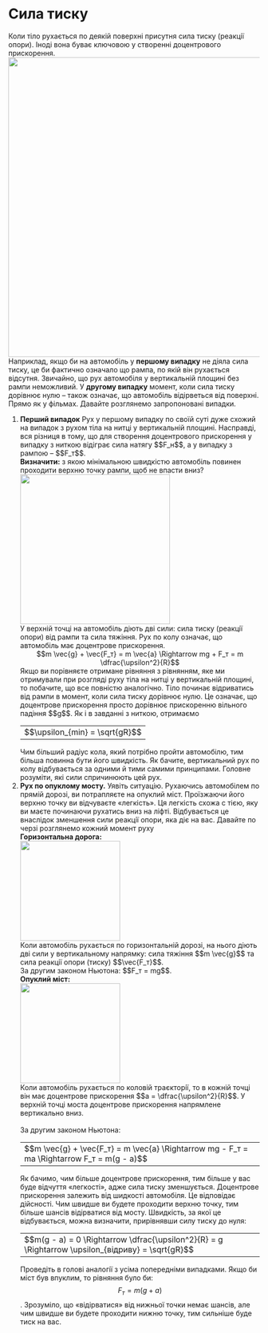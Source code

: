 # Сила тиску

<div class="space">Коли тiло рухається по деякiй поверхнi присутня сила тиску (реакцiї опори). Iнодi вона буває ключовою у створеннi доцентрового прискорення.</div>

<div class="space"><img class="image" width="600" src="https://rawgit.com/chudaol/ed-era-book-physics/master/images/chapter_6/10.png"></div>

<div class="space">Наприклад, якщо би на автомобiль у <b>першому випадку</b> не дiяла сила тиску, це би фактично означало що рампа, по якiй вiн рухається вiдсутня. Звичайно, що рух автомобiля у вертикальнiй площинi без рампи неможливий. У <b>другому випадку</b> момент, коли сила тиску дорiвнює нулю – також означає, що автомобiль вiдiрветься вiд поверхнi. Прямо як у фiльмах. Давайте розглянемо запропонованi випадки.</div>

<ol>
<div class="space"><b><li> Перший випадок</b>
Рух у першому випадку по своїй сутi дуже схожий на випадок з рухом тiла на нитцi у вертикальнiй площинi. Насправдi, вся рiзниця в тому, що для створення доцентрового прискорення у випадку з ниткою вiдiграє сила натягу $$F_н$$, а у випадку з рампою – $$F_т$$.</div>

<div class="space"><span class="p1"><b>Визначити:</b> з якою мiнiмальною швидкiстю автомобiль повинен проходити верхню точку рампи, щоб не впасти вниз?</span></div>

<div class="space"><img class="image" width="300" src="https://rawgit.com/chudaol/ed-era-book-physics/master/images/chapter_6/11.png"></div>

<div class="space">У верхнiй точцi на автомобiль дiють двi сили: сила тиску (реакцiї опори) вiд рампи та сила тяжiння. Рух по колу означає, що автомобiль має доцентрове прискорення.</div>

<div class="space" align="center">$$m \vec{g} + \vec{F_т} = m \vec{a} \Rightarrow mg + F_т = m \dfrac{\upsilon^2}{R}$$</div>

<div class="space">Якщо ви порiвняєте отримане рiвняння з рiвнянням, яке ми отримували при розглядi руху тiла на нитцi у вертикальнiй площинi, то побачите, що все повнiстю аналогiчно. Тiло починає вiдриватись вiд рампи в момент, коли сила тиску дорiвнює нулю. Це означає, що доцентрове прискорення просто дорiвнює прискоренню вiльного падiння $$g$$. Як i в завданнi з ниткою, отримаємо</div>

<div class="space"><div class="centered-table-wrapper">
<table class="centered-table">
<tr class="eq">
<td class="eq">
<p1>$$\upsilon_{min} = \sqrt{gR}$$</p1>
</td>
</tr>
</table></div></div>

<div class="space">Чим бiльший радiус кола, який потрiбно пройти автомобiлю, тим бiльша повинна бути його швидкiсть. Як бачите, вертикальний рух по колу вiдбувається за одними й тими самими принципами. Головне розумiти, якi сили спричинюють цей рух.</div>
</li>
<div class="space"><b><li>Рух по опуклому мосту.</b>
Уявiть ситуацiю. Рухаючись автомобiлем по прямiй дорозi, ви потрапляєте на опуклий мiст. Проїзжаючи його верхню точку ви вiдчуваєте «легкiсть». Ця легкiсть схожа с тiєю, яку ви маєте починаючи рухатись вниз на лiфтi. Вiдбувається це внаслiдок зменшення сили реакцiї опори, яка дiє на вас. Давайте по черзi розглянемо кожний момент руху</div>

<div class="space"><span class="p1"><b>Горизонтальна дорога:</b></span></div>

<div class="space"><img class="image" width="200" src="https://rawgit.com/chudaol/ed-era-book-physics/master/images/chapter_6/12.png"></div>

<div class="space">Коли автомобiль рухається по горизонтальнiй дорозi, на нього дiють двi сили у вертикальному напрямку: сила тяжiння $$m \vec{g}$$ та сила реакцiї опори (тиску) $$\vec{F_т}$$.
<br>
За другим законом Ньютона: $$F_т = mg$$.</div>

<div class="space"><span class="p1"><b>Опуклий мiст:</b></span></div>

<div class="space"><img class="image" width="200" src="https://rawgit.com/chudaol/ed-era-book-physics/master/images/chapter_6/13.png"></div>

<div class="space">Коли автомобiль рухається по коловiй траєкторiї, то в кожнiй точцi вiн має доцентрове прискорення $$a = \dfrac{\upsilon^2}{R}$$. У верхнiй точцi моста доцентрове прискорення напрямлене вертикально вниз.</div>
<br>
<div class="space">За другим законом Ньютона:</div>

<div class="space"><div class="centered-table-wrapper">
<table class="centered-table">
<tr class="eq">
<td class="eq">
<p1>$$m \vec{g} + \vec{F_т} = m \vec{a} \Rightarrow mg - F_т = ma \Rightarrow F_т = m(g - a)$$</p1>
</td>
</tr>
</table></div></div>

<div class="space">Як бачимо, чим бiльше доцентрове прискорення, тим бiльше у вас буде вiдчуття «легкостi», адже сила тиску зменшується. Доцентрове прискорення залежить вiд шидкостi автомобiля. Це вiдповiдає дiйсностi. Чим швидше ви будете проходити верхню точку, тим бiльше шансiв вiдiрватися вiд мосту. Швидкiсть, за якої це вiдбувається, можна визначити, прирiвнявши силу тиску до нуля:</div>

<div class="space"><div class="centered-table-wrapper">
<table class="centered-table">
<tr class="eq">
<td class="eq">
<p1>$$m(g - a) = 0 \Rightarrow \dfrac{\upsilon^2}{R} = g \Rightarrow \upsilon_{відриву} = \sqrt{gR}$$</p1>
</td>
</tr>
</table></div></div>

Проведiть в головi аналогiї з усiма попереднiми випадками. Якщо би мiст був впуклим, то рiвняння було би: $$F_т = m (g + a)$$. Зрозумiло, що «вiдiрватися» вiд нижньої точки немає шансiв, але чим швидше ви будете проходити нижню точку, тим сильнiше буде тиск на вас.
</li>
</ol>